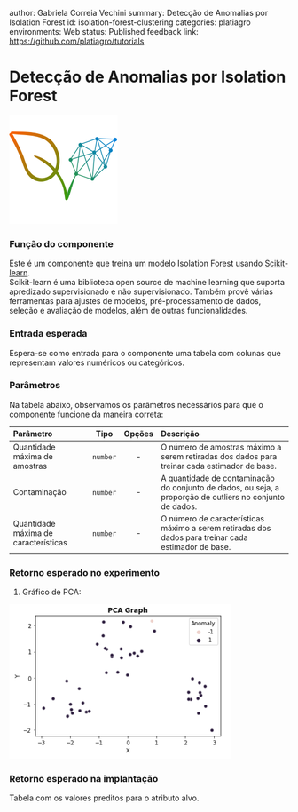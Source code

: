author: Gabriela Correia Vechini
summary: Detecção de Anomalias por Isolation Forest
id: isolation-forest-clustering
categories: platiagro
environments: Web
status: Published
feedback link: https://github.com/platiagro/tutorials

# Detecção de Anomalias por Isolation Forest

![Logotipo da PlatIAgro: possui o desenho de duas folhas verdes, uma delas é formada por linhas e pontos, como um gráfico estatístico](img/logo.png)

### Função do componente

Este é um componente que treina um modelo Isolation Forest usando [Scikit-learn](https://scikit-learn.org/stable/modules/generated/sklearn.ensemble.IsolationForest.html). <br>
Scikit-learn é uma biblioteca open source de machine learning que suporta apredizado supervisionado e não supervisionado. Também provê várias ferramentas para ajustes de modelos, pré-processamento de dados, seleção e avaliação de modelos, além de outras funcionalidades.


### Entrada esperada

Espera-se como entrada para o componente uma tabela com colunas que representam valores numéricos ou categóricos.

### Parâmetros

Na tabela abaixo, observamos os parâmetros necessários para que o componente funcione da maneira correta:

| Parâmetro     | Tipo     | Opções        | Descrição                                           |
|:-------------|:--------:|:-------------:|:-----------------------------------------------------|
|Quantidade máxima de amostras|`number`| - |O número de amostras máximo a serem retiradas dos dados para treinar cada estimador de base.|
|Contaminação|`number`| - |A quantidade de contaminação do conjunto de dados, ou seja, a proporção de outliers no conjunto de dados.|
|Quantidade máxima de características|`number`| - |O número de características máximo a serem retiradas dos dados para treinar cada estimador de base.|


### Retorno esperado no experimento

1. Gráfico de PCA:

<img src="img/isolation-forest-clustering/pca_graph_if.png" width="400">


### Retorno esperado na implantação

Tabela com os valores preditos para o atributo alvo.